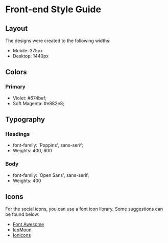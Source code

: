 # Front-end Style Guide

## Layout

The designs were created to the following widths:

- Mobile: 375px
- Desktop: 1440px

## Colors

### Primary

- Violet: 	#674baf;
- Soft Magenta: 	#e882e8;

## Typography

### Headings

- font-family: 'Poppins', sans-serif;
- Weights: 400, 600

### Body

- font-family: 'Open Sans', sans-serif;
- Weights: 400

## Icons

For the social icons, you can use a font icon library. Some suggestions can be found below:

- [Font Awesome](https://fontawesome.com/)
- [IcoMoon](https://icomoon.io/)
- [Ionicons](https://ionicons.com/)
